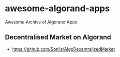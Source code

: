 # awesome-algorand-apps
Awesome Archive of Algorand Apps

## Decentralised Market on Algorand
- https://github.com/Sonlis/AlgoDecentralizedMarket
